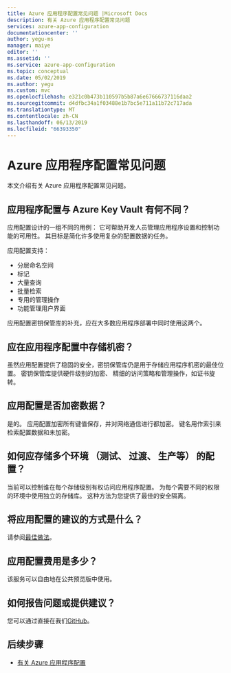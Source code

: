 ```yaml
---
title: Azure 应用程序配置常见问题 |Microsoft Docs
description: 有关 Azure 应用程序配置常见问题
services: azure-app-configuration
documentationcenter: ''
author: yegu-ms
manager: maiye
editor: ''
ms.assetid: ''
ms.service: azure-app-configuration
ms.topic: conceptual
ms.date: 05/02/2019
ms.author: yegu
ms.custom: mvc
ms.openlocfilehash: e321c0b473b110597b5b87a6e67666737116daa2
ms.sourcegitcommit: d4dfbc34a1f03488e1b7bc5e711a11b72c717ada
ms.translationtype: MT
ms.contentlocale: zh-CN
ms.lasthandoff: 06/13/2019
ms.locfileid: "66393350"
---
```

# <a name="azure-app-configuration-faq"></a>Azure 应用程序配置常见问题

本文介绍有关 Azure 应用程序配置常见问题。

## <a name="how-is-app-configuration-different-from-azure-key-vault"></a>应用程序配置与 Azure Key Vault 有何不同？

应用配置设计的一组不同的用例： 它可帮助开发人员管理应用程序设置和控制功能的可用性。 其目标是简化许多使用复杂的配置数据的任务。

应用配置支持：

- 分层命名空间
- 标记
- 大量查询
- 批量检索
- 专用的管理操作
- 功能管理用户界面

应用配置密钥保管库的补充，应在大多数应用程序部署中同时使用这两个。

## <a name="should-i-store-secrets-in-app-configuration"></a>应在应用程序配置中存储机密？

虽然应用配置提供了稳固的安全，密钥保管库仍是用于存储应用程序机密的最佳位置。 密钥保管库提供硬件级别的加密、 精细的访问策略和管理操作，如证书旋转。

## <a name="does-app-configuration-encrypt-my-data"></a>应用配置是否加密数据？

是的。 应用配置加密所有键值保存，并对网络通信进行都加密。 键名用作索引来检索配置数据和未加密。

## <a name="how-should-i-store-configurations-for-multiple-environments-test-staging-production-and-so-on"></a>如何应存储多个环境 （测试、 过渡、 生产等） 的配置？

当前可以控制谁在每个存储级别有权访问应用程序配置。 为每个需要不同的权限的环境中使用独立的存储库。 这种方法为您提供了最佳的安全隔离。

## <a name="what-are-the-recommended-ways-to-use-app-configuration"></a>将应用配置的建议的方式是什么？

请参阅[最佳做法](./howto-best-practices.md)。

## <a name="how-much-does-app-configuration-cost"></a>应用配置费用是多少？

该服务可以自由地在公共预览版中使用。

## <a name="how-can-i-report-an-issue-or-give-a-suggestion"></a>如何报告问题或提供建议？

您可以通过直接在我们[GitHub](https://github.com/Azure/AppConfiguration/issues)。

## <a name="next-steps"></a>后续步骤

* [有关 Azure 应用程序配置](./overview.md)
